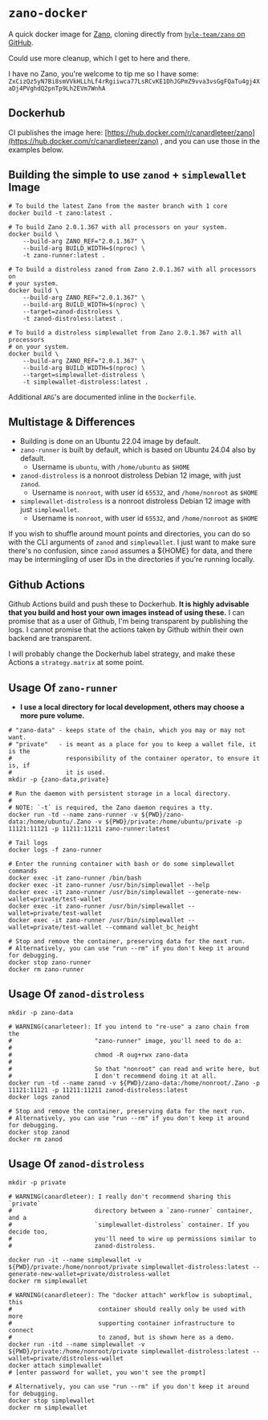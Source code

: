 # `zano-docker`

A quick docker image for [Zano](https://zano.org/), cloning directly from
[`hyle-team/zano` on GitHub](https://github.com/hyle-team/zano).

Could use more cleanup, which I get to here and there.

I have no Zano, you're welcome to tip me so I have some:
`ZxCizQz5yN7Bi8smVVkHLLhLf4rRgiiwca77LsRCvKE1DhJGPmZ9vva3vsGgFQaTu4gj4XaDj4PVghdQ2pnTp9Lh2EVm7WnhA`

## Dockerhub

CI publishes the image here:
[https://hub.docker.com/r/canardleteer/zano](https://hub.docker.com/r/canardleteer/zano)
, and you can use those in the examples below.

## Building the simple to use `zanod` + `simplewallet` Image

```shell
# To build the latest Zano from the master branch with 1 core
docker build -t zano:latest .

# To build Zano 2.0.1.367 with all processors on your system.
docker build \
    --build-arg ZANO_REF="2.0.1.367" \
    --build-arg BUILD_WIDTH=$(nproc) \
    -t zano-runner:latest .

# To build a distroless zanod from Zano 2.0.1.367 with all processors on
# your system.
docker build \
    --build-arg ZANO_REF="2.0.1.367" \
    --build-arg BUILD_WIDTH=$(nproc) \
    --target=zanod-distroless \
    -t zanod-distroless:latest .

# To build a distroless simplewallet from Zano 2.0.1.367 with all processors
# on your system.
docker build \
    --build-arg ZANO_REF="2.0.1.367" \
    --build-arg BUILD_WIDTH=$(nproc) \
    --target=simplewallet-distroless \
    -t simplewallet-distroless:latest .
```

Additional `ARG`'s are documented inline in the `Dockerfile`.

## Multistage & Differences

- Building is done on an Ubuntu 22.04 image by default.
- `zano-runner` is built by default, which is based on Ubuntu 24.04 also by
  default.
  - Username is `ubuntu`, with `/home/ubuntu` as `$HOME`
- `zanod-distroless` is a nonroot distroless Debian 12 image, with just
  `zanod`.
  - Username is `nonroot`, with user id `65532`, and `/home/nonroot` as `$HOME`
- `simplewallet-distroless` is a nonroot distroless Debian 12 image with just
  `simplewallet`.
  - Username is `nonroot`, with user id `65532`, and `/home/nonroot` as `$HOME`

If you wish to shuffle around mount points and directories, you can do so with
the CLI arguments of `zanod` and `simplewallet`. I just want to make sure
there's no confusion, since `zanod` assumes a ${HOME} for data, and there may
be intermingling of user IDs in the directories if you're running locally.

## Github Actions

Github Actions build and push these to Dockerhub. **It is highly advisable that
you build and host your own images instead of using these.** I can promise that
as a user of Github, I'm being transparent by publishing the logs. I cannot
promise that the actions taken by Github within their own backend are
transparent.

I will probably change the Dockerhub label strategy, and make these Actions a
`strategy.matrix` at some point.

## Usage Of `zano-runner`

- **I use a local directory for local development, others may choose a more pure
volume.**

```shell
# "zano-data" - keeps state of the chain, which you may or may not want.
# "private"   - is meant as a place for you to keep a wallet file, it is the
#               responsibility of the container operator, to ensure it is, if
#               it is used.
mkdir -p {zano-data,private}

# Run the daemon with persistent storage in a local directory.
#
# NOTE: `-t` is required, the Zano daemon requires a tty.
docker run -td --name zano-runner -v ${PWD}/zano-data:/home/ubuntu/.Zano -v ${PWD}/private:/home/ubuntu/private -p 11121:11121 -p 11211:11211 zano-runner:latest

# Tail logs
docker logs -f zano-runner

# Enter the running container with bash or do some simplewallet commands
docker exec -it zano-runner /bin/bash
docker exec -it zano-runner /usr/bin/simplewallet --help
docker exec -it zano-runner /usr/bin/simplewallet --generate-new-wallet=private/test-wallet
docker exec -it zano-runner /usr/bin/simplewallet --wallet=private/test-wallet
docker exec -it zano-runner /usr/bin/simplewallet --wallet=private/test-wallet --command wallet_bc_height

# Stop and remove the container, preserving data for the next run.
# Alternatively, you can use "run --rm" if you don't keep it around for debugging.
docker stop zano-runner
docker rm zano-runner
```

## Usage Of `zanod-distroless`

```shell
mkdir -p zano-data

# WARNING(canarleteer): If you intend to "re-use" a zano chain from the
#                       "zano-runner" image, you'll need to do a:
#
#                       chmod -R oug+rwx zano-data
#
#                       So that "nonroot" can read and write here, but
#                       I don't recommend doing it at all.
docker run -td --name zanod -v ${PWD}/zano-data:/home/nonroot/.Zano -p 11121:11121 -p 11211:11211 zanod-distroless:latest
docker logs zanod

# Stop and remove the container, preserving data for the next run.
# Alternatively, you can use "run --rm" if you don't keep it around for debugging.
docker stop zanod
docker rm zanod
```

## Usage Of `zanod-distroless`

```shell
mkdir -p private

# WARNING(canardleteer): I really don't recommend sharing this `private`
#                       directory between a `zano-runner` container, and a
#                       `simplewallet-distroless` container. If you decide too,
#                       you'll need to wire up permissions similar to
#                       zanod-distroless.

docker run -it --name simplewallet -v ${PWD}/private:/home/nonroot/private simplewallet-distroless:latest --generate-new-wallet=private/distroless-wallet
docker rm simplewallet

# WARNING(canardleteer): The "docker attach" workflow is suboptimal, this
#                        container should really only be used with more
#                        supporting container infrastructure to connect
#                        to zanod, but is shown here as a demo.
docker run -itd --name simplewallet -v ${PWD}/private:/home/nonroot/private simplewallet-distroless:latest --wallet=private/distroless-wallet
docker attach simplewallet
# [enter password for wallet, you won't see the prompt]

# Alternatively, you can use "run --rm" if you don't keep it around for debugging.
docker stop simplewallet
docker rm simplewallet
```